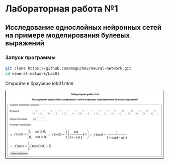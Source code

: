 # Лабораторная работа №1
## Исследование однослойных нейронных сетей на примере моделирования булевых выражений
### Запуск программы
```sh
git clone https://github.com/moguchev/neural-network.git
cd neueral-network/Lab01
```
Откройте в браузере *lab01.html*

![](./images/index.png)